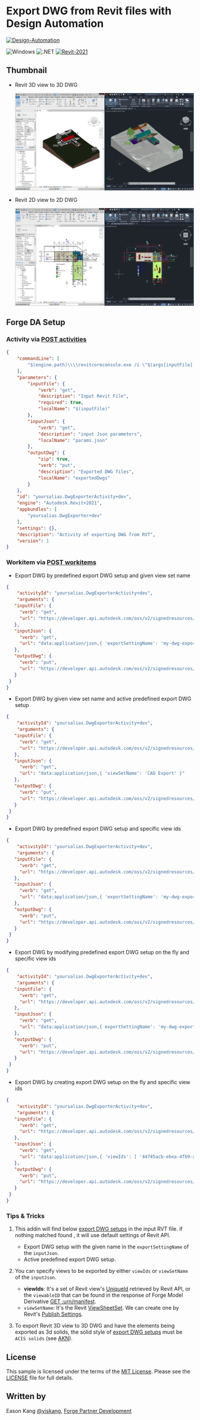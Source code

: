 # Export DWG from Revit files with Design Automation

[![Design-Automation](https://img.shields.io/badge/Design%20Automation-v3-green.svg)](http://developer.autodesk.com/)

![Windows](https://img.shields.io/badge/Plugins-Windows-lightgrey.svg)
![.NET](https://img.shields.io/badge/.NET%20Framework-4.8-blue.svg)
[![Revit-2021](https://img.shields.io/badge/Revit-2021-lightgrey.svg)](http://autodesk.com/revit)

## Thumbnail

- Revit 3D view to 3D DWG

    ![thumbnail](.readme/thumbnail.png)

- Revit 2D view to 2D DWG

    ![thumbnail-2](.readme/thumbnail-2.png)

## Forge DA Setup

### Activity via [POST activities](https://forge.autodesk.com/en/docs/design-automation/v3/reference/http/activities-POST/)

```json
{
    "commandLine": [
        "$(engine.path)\\\\revitcoreconsole.exe /i \"$(args[inputFile].path)\" /al \"$(appbundles[DwgExporter].path)\""
    ],
    "parameters": {
        "inputFile": {
            "verb": "get",
            "description": "Input Revit File",
            "required": true,
            "localName": "$(inputFile)"
        },
        "inputJson": {
            "verb": "get",
            "description": "input Json parameters",
            "localName": "params.json"
        },
        "outputDwg": {
            "zip": true,
            "verb": "put",
            "description": "Exported DWG files",
            "localName": "exportedDwgs"
        }
    },
    "id": "yoursalias.DwgExporterActivity+dev",
    "engine": "Autodesk.Revit+2021",
    "appbundles": [
        "yoursalias.DwgExporter+dev"
    ],
    "settings": {},
    "description": "Activity of exporting DWG from RVT",
    "version": 1
}
```

### Workitem via [POST workitems](https://forge.autodesk.com/en/docs/design-automation/v3/reference/http/workitems-POST/)

- Export DWG by predefined export DWG setup and given view set name

```json
{
    "activityId": "yoursalias.DwgExporterActivity+dev",
    "arguments": {
   "inputFile": {
     "verb": "get",
     "url": "https://developer.api.autodesk.com/oss/v2/signedresources/...?region=US"
   },
   "inputJson": {
     "verb": "get",
     "url": "data:application/json,{ 'exportSettingName': 'my-dwg-export', 'viewSetName': 'CAD Export' }"
   },
   "outputDwg": {
     "verb": "put",
     "url": "https://developer.api.autodesk.com/oss/v2/signedresources/...?region=US"
   }
 }
}
```

- Export DWG by given view set name and active predefined export DWG setup

```json
{
    "activityId": "yoursalias.DwgExporterActivity+dev",
    "arguments": {
   "inputFile": {
     "verb": "get",
     "url": "https://developer.api.autodesk.com/oss/v2/signedresources/...?region=US"
   },
   "inputJson": {
     "verb": "get",
     "url": "data:application/json,{ 'viewSetName': 'CAD Export' }"
   },
   "outputDwg": {
     "verb": "put",
     "url": "https://developer.api.autodesk.com/oss/v2/signedresources/...?region=US"
   }
 }
}
```

- Export DWG by predefined export DWG setup and specific view ids

```json
{
    "activityId": "yoursalias.DwgExporterActivity+dev",
    "arguments": {
   "inputFile": {
     "verb": "get",
     "url": "https://developer.api.autodesk.com/oss/v2/signedresources/...?region=US"
   },
   "inputJson": {
     "verb": "get",
     "url": "data:application/json,{ 'exportSettingName': 'my-dwg-export', 'viewIds': [ '44745acb-ebea-4fb9-a091-88d28bd746c7-000ea86d', 'c3f5348f-6947-4ddf-aa1e-749882f86acc-00000138' ] }"
   },
   "outputDwg": {
     "verb": "put",
     "url": "https://developer.api.autodesk.com/oss/v2/signedresources/...?region=US"
   }
 }
}
```

- Export DWG by modifying predefined export DWG setup on the fly and specific view ids

```json
{
    "activityId": "yoursalias.DwgExporterActivity+dev",
    "arguments": {
   "inputFile": {
     "verb": "get",
     "url": "https://developer.api.autodesk.com/oss/v2/signedresources/...?region=US"
   },
   "inputJson": {
     "verb": "get",
     "url": "data:application/json,{ exportSettingName': 'my-dwg-export', 'viewIds': [ '44745acb-ebea-4fb9-a091-88d28bd746c7-000ea86d' ], 'applyCustomSettings': true, 'customSettings': { 'solidMode': 'ACIS' }}"
   },
   "outputDwg": {
     "verb": "put",
     "url": "https://developer.api.autodesk.com/oss/v2/signedresources/...?region=US"
   }
 }
}
```

- Export DWG by creating export DWG setup on the fly and specific view ids

```json
{
    "activityId": "yoursalias.DwgExporterActivity+dev",
    "arguments": {
   "inputFile": {
     "verb": "get",
     "url": "https://developer.api.autodesk.com/oss/v2/signedresources/...?region=US"
   },
   "inputJson": {
     "verb": "get",
     "url": "data:application/json,{ 'viewIds': [ '44745acb-ebea-4fb9-a091-88d28bd746c7-000ea86d' ], 'applyCustomSettings': true, 'customSettings': { 'useSharedCoords': true, 'targetUnit': 'millimeter' }}"
   },
   "outputDwg": {
     "verb": "put",
     "url": "https://developer.api.autodesk.com/oss/v2/signedresources/...?region=US"
   }
 }
}
```

### Tips & Tricks

1. This addin will find below [export DWG setups](https://knowledge.autodesk.com/support/revit/learn-explore/caas/CloudHelp/cloudhelp/2019/ENU/Revit-DocumentPresent/files/GUID-3739AD36-FBAA-41E3-AC83-6D79C3C276CD-htm.html) in the input RVT file. if nothing matched found , it will use default settings of Revit API.

   - Export DWG setup with the given name in the `exportSettingName` of the `inputJson`.
   - Active predefined export DWG setup.

2. You can specify views to be exported by either `viewIds` or `viewSetName` of the `inputJson`.

   - **viewIds**: It's a set of Revit view's [UniqueId](https://www.revitapidocs.com/2023/f9a9cb77-6913-6d41-ecf5-4398a24e8ff8.htm) retrieved by Revit API, or the `viewableID` that can be found in the response of Forge Model Derivative [GET :urn/manifest](https://forge.autodesk.com/en/docs/model-derivative/v2/reference/http/manifest/urn-manifest-GET/).
   - `viewSetName`: It's the Revit [ViewSheetSet](https://www.revitapidocs.com/2023/5553be2c-8ce7-cbc1-b99e-85c74bcf28d3.htm). We can create one by Revit's [Publish Settings](https://knowledge.autodesk.com/support/revit/learn-explore/caas/CloudHelp/cloudhelp/2021/ENU/Revit-Cloud/files/GUID-09FBF9E2-6ECF-447D-8FA8-12AB16495BC3-htm.html).

3. To export Revit 3D view to 3D DWG and have the elements being exported as 3d solids, the solid style of [export DWG setups](https://knowledge.autodesk.com/support/revit/learn-explore/caas/CloudHelp/cloudhelp/2019/ENU/Revit-DocumentPresent/files/GUID-3739AD36-FBAA-41E3-AC83-6D79C3C276CD-htm.html) must be `ACIS solids` (see [AKN](https://knowledge.autodesk.com/support/revit/learn-explore/caas/sfdcarticles/sfdcarticles/Revit-How-to-export-a-model-to-dwg-as-3d-solids.html)).

## License

This sample is licensed under the terms of the [MIT License](http://opensource.org/licenses/MIT). Please see the [LICENSE](LICENSE) file for full details.

## Written by

Eason Kang [@yiskang](https://twitter.com/yiskang), [Forge Partner Development](http://forge.autodesk.com)